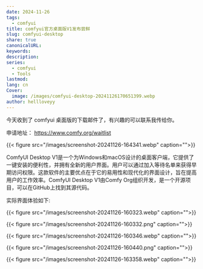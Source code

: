 ```yaml
---
date: 2024-11-26
tags:
  - comfyui
title: comfyui官方桌面版V1发布尝鲜
slug: comfyui-desktop
share: true
canonicalURL: 
keywords: 
description: 
series:
  - comfyui
  - Tools
lastmod: 
lang: cn
Cover:
  image: /images/comfyui-desktop-20241126170651399.webp
author: hellloveyy
---
```


今天收到了 comfyui 桌面版的下载邮件了，有兴趣的可以联系我传给你。

申请地址： https://www.comfy.org/waitlist

{{< figure src="/images/screenshot-20241126-164341.webp" caption="">}}

ComfyUI Desktop V1是一个为Windows和macOS设计的桌面客户端，它提供了一键安装的便利性，并拥有全新的用户界面。用户可以通过加入等待名单来获得早期访问权限。这款软件的主要优点在于它的易用性和现代化的界面设计，旨在提高用户的工作效率。ComfyUI Desktop V1由Comfy Org组织开发，是一个开源项目，可以在GitHub上找到其源代码。

实际界面体验如下:

 {{< figure src="/images/screenshot-20241126-160323.webp" caption="">}}

{{< figure src="/images/screenshot-20241126-160332.png" caption="">}}

{{< figure src="/images/screenshot-20241126-160346.webp" caption="">}}

{{< figure src="/images/screenshot-20241126-160440.png" caption="">}}

{{< figure src="/images/screenshot-20241126-163358.webp" caption="">}}